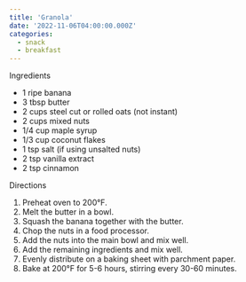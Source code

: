 ```yaml
---
title: 'Granola'
date: '2022-11-06T04:00:00.000Z'
categories:
  - snack
  - breakfast
---
```

Ingredients

* 1 ripe banana
* 3 tbsp butter
* 2 cups steel cut or rolled oats (not instant)
* 2 cups mixed nuts
* 1/4 cup maple syrup
* 1/3 cup coconut flakes
* 1 tsp salt (if using unsalted nuts)
* 2 tsp vanilla extract
* 2 tsp cinnamon




Directions

1. Preheat oven to 200°F.
2. Melt the butter in a bowl.
3. Squash the banana together with the butter.
4. Chop the nuts in a food processor.
5. Add the nuts into the main bowl and mix well.
6. Add the remaining ingredients and mix well.
7. Evenly distribute on a baking sheet with parchment paper.
8. Bake at 200°F for 5-6 hours, stirring every 30-60 minutes.


